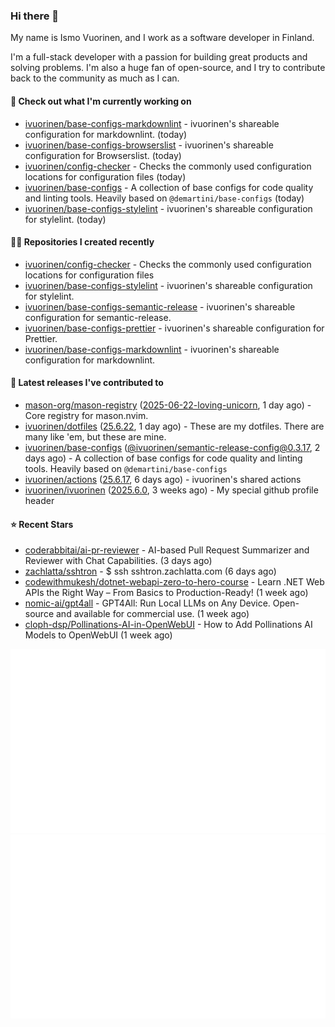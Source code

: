 
### Hi there 👋

My name is Ismo Vuorinen, and I work as a software developer in Finland.

I'm a full-stack developer with a passion for building great products and solving problems.
I'm also a huge fan of open-source, and I try to contribute back to the community as much as I can.

#### 👷 Check out what I'm currently working on

- [ivuorinen/base-configs-markdownlint](https://github.com/ivuorinen/base-configs-markdownlint) - ivuorinen&#39;s shareable configuration for markdownlint. (today)
- [ivuorinen/base-configs-browserslist](https://github.com/ivuorinen/base-configs-browserslist) - ivuorinen&#39;s shareable configuration for Browserslist. (today)
- [ivuorinen/config-checker](https://github.com/ivuorinen/config-checker) - Checks the commonly used configuration locations for configuration files (today)
- [ivuorinen/base-configs](https://github.com/ivuorinen/base-configs) - A collection of base configs for code quality and linting tools. Heavily based on `@demartini/base-configs` (today)
- [ivuorinen/base-configs-stylelint](https://github.com/ivuorinen/base-configs-stylelint) - ivuorinen&#39;s shareable configuration for stylelint. (today)

#### 👨‍💻 Repositories I created recently

- [ivuorinen/config-checker](https://github.com/ivuorinen/config-checker) - Checks the commonly used configuration locations for configuration files
- [ivuorinen/base-configs-stylelint](https://github.com/ivuorinen/base-configs-stylelint) - ivuorinen&#39;s shareable configuration for stylelint.
- [ivuorinen/base-configs-semantic-release](https://github.com/ivuorinen/base-configs-semantic-release) - ivuorinen&#39;s shareable configuration for semantic-release.
- [ivuorinen/base-configs-prettier](https://github.com/ivuorinen/base-configs-prettier) - ivuorinen&#39;s shareable configuration for Prettier.
- [ivuorinen/base-configs-markdownlint](https://github.com/ivuorinen/base-configs-markdownlint) - ivuorinen&#39;s shareable configuration for markdownlint.

#### 🚀 Latest releases I've contributed to

- [mason-org/mason-registry](https://github.com/mason-org/mason-registry) ([2025-06-22-loving-unicorn](https://github.com/mason-org/mason-registry/releases/tag/2025-06-22-loving-unicorn), 1 day ago) - Core registry for mason.nvim.
- [ivuorinen/dotfiles](https://github.com/ivuorinen/dotfiles) ([25.6.22](https://github.com/ivuorinen/dotfiles/releases/tag/25.6.22), 1 day ago) - These are my dotfiles. There are many like &#39;em, but these are mine.
- [ivuorinen/base-configs](https://github.com/ivuorinen/base-configs) ([@ivuorinen/semantic-release-config@0.3.17](https://github.com/ivuorinen/base-configs/releases/tag/%40ivuorinen/semantic-release-config%400.3.17), 2 days ago) - A collection of base configs for code quality and linting tools. Heavily based on `@demartini/base-configs`
- [ivuorinen/actions](https://github.com/ivuorinen/actions) ([25.6.17](https://github.com/ivuorinen/actions/releases/tag/25.6.17), 6 days ago) - ivuorinen&#39;s shared actions
- [ivuorinen/ivuorinen](https://github.com/ivuorinen/ivuorinen) ([2025.6.0](https://github.com/ivuorinen/ivuorinen/releases/tag/2025.6.0), 3 weeks ago) - My special github profile header

#### ⭐ Recent Stars

- [coderabbitai/ai-pr-reviewer](https://github.com/coderabbitai/ai-pr-reviewer) - AI-based Pull Request Summarizer and Reviewer with Chat Capabilities. (3 days ago)
- [zachlatta/sshtron](https://github.com/zachlatta/sshtron) - $ ssh sshtron.zachlatta.com (6 days ago)
- [codewithmukesh/dotnet-webapi-zero-to-hero-course](https://github.com/codewithmukesh/dotnet-webapi-zero-to-hero-course) - Learn .NET Web APIs the Right Way – From Basics to Production-Ready! (1 week ago)
- [nomic-ai/gpt4all](https://github.com/nomic-ai/gpt4all) - GPT4All: Run Local LLMs on Any Device. Open-source and available for commercial use. (1 week ago)
- [cloph-dsp/Pollinations-AI-in-OpenWebUI](https://github.com/cloph-dsp/Pollinations-AI-in-OpenWebUI) - How to Add Pollinations AI Models to OpenWebUI (1 week ago)



<picture>
  <source srcset="https://raw.githubusercontent.com/ivuorinen/github-stats/master/generated/overview.svg#gh-dark-mode-only" media="(prefers-color-scheme: dark)" />
  <img src="https://raw.githubusercontent.com/ivuorinen/github-stats/master/generated/overview.svg#gh-light-mode-only" alt="Overview of my activity" />
</picture>
<picture>
  <source srcset="https://raw.githubusercontent.com/ivuorinen/github-stats/master/generated/languages.svg#gh-dark-mode-only" media="(prefers-color-scheme: dark)" />
  <img src="https://raw.githubusercontent.com/ivuorinen/github-stats/master/generated/languages.svg#gh-light-mode-only" alt="Languages I have been using" />
</picture>


